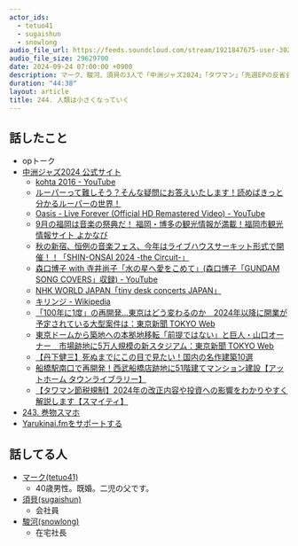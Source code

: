 ```yaml
---
actor_ids:
  - tetuo41
  - sugaishun
  - snowlong
audio_file_url: https://feeds.soundcloud.com/stream/1921847675-user-302747142-yarukinai-244-2024-09-24.mp3
audio_file_size: 29629700
date: 2024-09-24 07:00:00 +0900
description: マーク、駿河、須貝の3人で「中洲ジャズ2024」「タワマン」「先週EPの反省会」などについて話しました。
duration: "44:38"
layout: article
title: 244. 人類は小さくなっていく
---
```


## 話したこと
- opトーク
- [中洲ジャズ2024 公式サイト](https://nakasujazz.net/)
  - [kohta 2016 - YouTube](https://www.youtube.com/@kohta2016)
  - [ルーパーって難しそう？そんな疑問にお答えいたします！読めばきっと分かるルーパーの世界！](https://www.shimamura.co.jp/shop/umeda/product/20201031/8772)
  - [Oasis - Live Forever (Official HD Remastered Video) - YouTube](https://www.youtube.com/watch?v=TDe1DqxwJoc)
  - [9月の福岡は音楽の祭典だ！ 福岡・博多の観光情報が満載！福岡市観光情報サイト よかなび](https://yokanavi.com/feature/270101/)
  - [秋の新宿、恒例の音楽フェス、今年はライブハウスサーキット形式で開催！！「SHIN-ONSAI 2024 -the Circuit-」](https://prtimes.jp/main/html/rd/p/000000629.000041063.html)
  - [森口博子 with 寺井尚子「水の星へ愛をこめて」(森口博子「GUNDAM SONG COVERS」収録) - YouTube](https://www.youtube.com/watch?v=oBpcxICf-xU)
  - [NHK WORLD JAPAN「tiny desk concerts JAPAN」](https://www.kirinji-official.com/contents/749457)
  - [キリンジ - Wikipedia](https://ja.wikipedia.org/wiki/%E3%82%AD%E3%83%AA%E3%83%B3%E3%82%B8)
  - [「100年に1度」の再開発…東京はどう変わるのか　2024年以降に開業が予定されている大型案件は：東京新聞 TOKYO Web](https://www.tokyo-np.co.jp/article/299043)
  - [東京ドームから築地への本拠地移転「前提ではない」と巨人・山口オーナー　市場跡地に5万人規模の新スタジアム：東京新聞 TOKYO Web](https://www.tokyo-np.co.jp/article/324692)
  - [【丹下健三】死ぬまでにこの目で見たい！国内の名作建築10選](https://www.modernliving.jp/architecture-design/architecture/g46151318/tange-2312/)
  - [船橋駅南口で再開発！西武船橋店跡地に51階建てマンション建設【アットホーム タウンライブラリー】](https://www.athome.co.jp/town-library/article/123072/)
  - [【タワマン節税規制】2024年の改正内容や投資への影響をわかりやすく解説します【スマイティ】](https://sumaity.com/realestate_investment/press/944/)
- [243. 巻物スマホ](https://yarukinai.fm/episode/243)
- [Yarukinai.fmをサポートする](https://note.com/tetuo41/circle)

## 話してる人
- [マーク(tetuo41)](https://twitter.com/tetuo41)
  - 40歳男性。既婚。二児の父です。
- [須貝(sugaishun)](https://twitter.com/sugaishun)
  - 会社員
- [駿河(snowlong)](https://twitter.com/_snowlong)
  - 在宅社長
